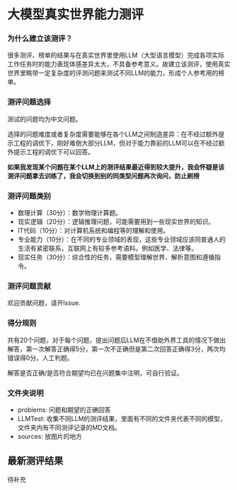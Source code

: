 # 大模型真实世界能力测评

### 为什么建立该测评？

很多测评、榜单的结果与在真实世界里使用LLM（大型语言模型）完成各项实际工作任务时的能力表现体感差异太大，不具备参考意义。故建立该测评，使用真实世界里略带一定复杂度的评测问题来测试不同LLM的能力，形成个人参考用的榜单。

### 测评问题选择

测试的问题均为中文问题。

选择的问题难度或者复杂度需要能够在各个LLM之间制造差异：在不经过额外提示工程的调优下，刚好难倒大部分LLM，但对于能力靠前的LLM可以在不经过额外提示工程的调优下可以回答。

**如果我发现某个问题在某个LLM上的测评结果最近得到较大提升，我会怀疑是该测评问题拿去训练了，我会切换到别的同类型问题再次询问，防止刷榜**

### 测评问题类别

- 数理计算（30分）：数学物理计算题。
- 现实逻辑（20分）：逻辑推理问题，可能需要用到一些现实世界的知识。
- IT代码（10分）：对计算机系统和编程等的理解和使用。
- 专业能力（10分）：在不同的专业领域的表现，这些专业领域应该同普通人的生活有紧密联系，互联网上有较多参考语料。例如医学、法律等。
- 现实任务（30分）：综合性的任务，需要模型理解世界、解析意图和遵循指令。

### 测评问题贡献

欢迎贡献问题，请开Issue.

### 得分规则

共有20个问题，对于每个问题，提出问题后LLM在不借助外界工具的情况下做出解答，第一次解答正确得5分，第一次不正确但是第二次回答正确得3分，两次均错误得0分。人工判题。

解答是否正确/是否符合期望均已在问题集中注明，可自行验证。

### 文件夹说明
- problems: 问题和期望的正确回答
- LLMTest: 收集不同LLM的测评结果，里面有不同的文件夹代表不同的模型，文件夹内有不同测评记录的MD文档。
- sources: 放图片的地方

## 最新测评结果

待补充